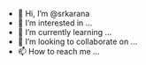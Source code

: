- 👋 Hi, I’m @srkarana
- 👀 I’m interested in ...
- 🌱 I’m currently learning ...
- 💞️ I’m looking to collaborate on ...
- 📫 How to reach me ...

<!---
srkarana/srkarana is a ✨ special ✨ repository because its `README.md` (this file) appears on your GitHub profile.
You can click the Preview link to take a look at your changes.
--->

